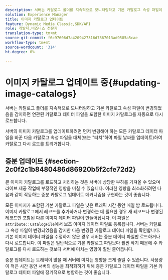 ```yaml
---
description: 서버는 카탈로그 폴더를 지속적으로 모니터링하고 기본 카탈로그 속성 파일이 변경되었음을 감지하면 연관된 카탈로그 데이터 파일을 포함한 이미지 카탈로그를 자동으로 다시 로드합니다.
solution: Experience Manager
title: 이미지 카탈로그 업데이트
feature: Dynamic Media Classic,SDK/API
role: 개발자,비즈니스 전문가
translation-type: tm+mt
source-git-commit: f6c97606d7a4209427316d7367013ad9585a5cae
workflow-type: tm+mt
source-wordcount: '314'
ht-degree: 0%

---
```



# 이미지 카탈로그 업데이트 중{#updating-image-catalogs}

서버는 카탈로그 폴더를 지속적으로 모니터링하고 기본 카탈로그 속성 파일이 변경되었음을 감지하면 연관된 카탈로그 데이터 파일을 포함한 이미지 카탈로그를 자동으로 다시 로드합니다.

서버의 이미지 카탈로그를 업데이트하려면 먼저 변경해야 하는 모든 카탈로그 데이터 파일을 바꾼 다음 카탈로그 속성 파일을 대체(또는 &quot;터치&quot;하여 파일 날짜를 업데이트)하여 카탈로그 다시 로드를 트리거합니다.

## 증분 업데이트 {#section-2c0f2c1b8480486d86920b5f2cfe72d2}

큰 이미지 카탈로그를 로드하고 처리하는 것은 서버에 상당한 부하를 가져올 수 있으며 라이브 제공 작업에 부정적인 영향을 미칠 수 있습니다. 이러한 영향을 최소화하려면 다음과 같이 작동하는 증분 카탈로그 업데이트 메커니즘을 구현하는 것이 좋습니다.

모든 이미지가 포함된 기본 카탈로그 파일은 낮은 트래픽 시간 동안 매일 밤 로드됩니다. 이미지 카탈로그에서 레코드를 추가하거나 변경하는 데 필요한 경우 새 레코드나 변경된 레코드만 포함된 다른 이미지 데이터 파일이 만들어집니다. 이 파일은 `attribute::CatalogFile`에서 보조 이미지 데이터 파일로 등록됩니다. 서버는 카탈로그 속성 파일이 변경되었음을 감지한 다음 변경된 카탈로그 데이터 파일을 확인합니다. 기본 이미지 데이터 파일을 수정하지 않은 경우 서버는 증분 데이터 파일만 로드하거나 다시 로드합니다. 이 파일은 일반적으로 기본 카탈로그 파일보다 훨씬 작기 때문에 주 카탈로그를 다시 로드하는 것보다 서버에 미치는 영향이 훨씬 줄어듭니다.

증분 업데이트는 트래픽이 많을 때 서버에 미치는 영향을 크게 줄일 수 있습니다. 사용량이 적은 시간 동안 서버의 성능을 최적화하기 위해 증분 카탈로그 데이터 파일을 기본 카탈로그 데이터 파일에 정기적으로 병합하는 것이 좋습니다.
